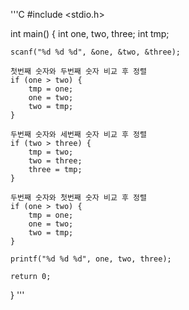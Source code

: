 '''C
#include <stdio.h>

int main() {
    int one, two, three;
    int tmp;

    scanf("%d %d %d", &one, &two, &three);

    첫번째 숫자와 두번째 숫자 비교 후 정렬
    if (one > two) {
        tmp = one;
        one = two;
        two = tmp;
    }

    두번째 숫자와 세번째 숫자 비교 후 정렬
    if (two > three) {
        tmp = two;
        two = three;
        three = tmp;
    }

    두번째 숫자와 첫번째 숫자 비교 후 정렬
    if (one > two) {
        tmp = one;
        one = two;
        two = tmp;
    }
    
    printf("%d %d %d", one, two, three);

    return 0;
}
'''
